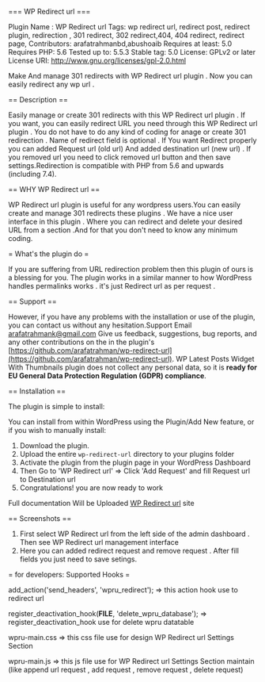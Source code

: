 === WP Redirect url ===

Plugin Name : WP Redirect url
Tags: wp redirect url, redirect post, redirect plugin, redirection , 301 redirect, 302 redirect,404, 404 redirect, redirect page,
Contributors: arafatrahmanbd,abushoaib
Requires at least: 5.0
Requires PHP: 5.6
Tested up to: 5.5.3
Stable tag: 5.0
License: GPLv2 or later
License URI: http://www.gnu.org/licenses/gpl-2.0.html

Make And manage 301 redirects with WP Redirect url plugin . Now you can easily redirect any wp url . 

== Description ==

Easily manage or create 301 redirects with this WP Redirect url plugin .
If you want, you can easily redirect URL you need through this WP Redirect url plugin .
You do not have to do any kind of coding for anage or create 301 redirection .
Name of redirect field is optional . If You want Redirect properly you can added Request url 
(old url) And added destination url (new url) . If you removed url you need to click removed url
button and then save settings.Redirection is compatible with PHP from 5.6 and upwards (including 7.4).



== WHY WP Redirect url ==

WP Redirect url plugin is useful for any wordpress users.You can easily create and manage 301 redirects these plugins . 
We have a nice user interface in this plugin . Where you can redirect and delete your desired URL from a section .And for
that you don't need to know any minimum coding.

= What's the plugin do =

If you are suffering from URL redirection problem then this plugin of ours is a blessing for you.
The plugin works in a similar manner to how WordPress handles permalinks works . it's  just Redirect url as per request . 

== Support ==

However, if you have any problems with the installation or use of the plugin, 
you can contact us without any hesitation.Support Email arafatrahmank@gmail.com
Give us feedback, suggestions, bug reports, and any other contributions on the in
the plugin's [https://github.com/arafatrahman/wp-redirect-url](https://github.com/arafatrahman/wp-redirect-url).
WP Latest Posts Widget With Thumbnails plugin does not collect any personal data, so it is 
**ready for EU General Data Protection Regulation (GDPR) compliance**.

== Installation ==

The plugin is simple to install:

You can install from within WordPress using the Plugin/Add New feature, or if you wish to manually install:

1. Download the plugin.
2. Upload the entire `wp-redirect-url` directory to your plugins folder
3. Activate the plugin from the plugin page in your WordPress Dashboard
4. Then Go to 'WP Redirect url' => Click 'Add Request' and fill Request url to Destination url
5. Congratulations! you are now ready to work

Full documentation Will be Uploaded [WP Redirect url](http://kauniaweb.com/) site


== Screenshots ==
1. First select WP Redirect url from the left side of the admin dashboard . Then see WP Redirect url management interface
2. Here you can added redirect request and remove request . After fill fields you just need to save setings.

= for developers: Supported Hooks =

add_action('send_headers', 'wpru_redirect');
=> this action hook use to redirect url

register_deactivation_hook(__FILE__, 'delete_wpru_database');
=> register_deactivation_hook use for delete wpru datatable

wpru-main.css
=> this css file use for design WP Redirect url Settings Section

wpru-main.js
=> this js file use for WP Redirect url Settings Section maintain (like append url request , add request , remove request , delete request)

